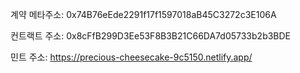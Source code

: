 계약 메타주소: 0x74B76eEde2291f17f1597018aB45C3272c3E106A

컨트랙트 주소: 0x8cFfB299D3Ee53F8B3B21C66DA7d05733b2b3BDE

민트 주소: https://precious-cheesecake-9c5150.netlify.app/
